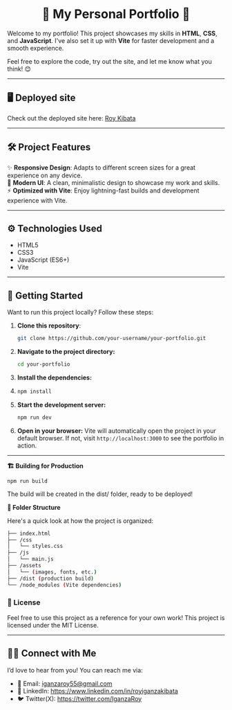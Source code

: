 <h1 align=center>🌟 My Personal Portfolio 🚀</h1>

Welcome to my portfolio! This project showcases my skills in **HTML**, **CSS**, and **JavaScript**. I've also set it up with **Vite** for faster development and a smooth experience.

Feel free to explore the code, try out the site, and let me know what you think! 😊

---

## 🖥️ Deployed site

Check out the deployed site here: [Roy Kibata](https://roykibata.vercel.app)

---

## 🛠️ Project Features

✨ **Responsive Design**: Adapts to different screen sizes for a great experience on any device.  
🎨 **Modern UI**: A clean, minimalistic design to showcase my work and skills.  
⚡ **Optimized with Vite**: Enjoy lightning-fast builds and development experience with Vite.

---

## ⚙️ Technologies Used

- HTML5
- CSS3
- JavaScript (ES6+)
- Vite

---

## 🚀 Getting Started

Want to run this project locally? Follow these steps:

1. **Clone this repository**:  
   ```bash
   git clone https://github.com/your-username/your-portfolio.git
   ```
2. **Navigate to the project directory:**
   ```bash
   cd your-portfolio
   ```
3. **Install the dependencies:**
4. ```bash
   npm install
   ```
5. **Start the development server:**
   ```bash
   npm run dev
   ```
6. **Open in your browser:**
Vite will automatically open the project in your default browser. If not, visit `http://localhost:3000` to see the portfolio in action.

---

**🏗️ Building for Production**
```
npm run build
```
The build will be created in the dist/ folder, ready to be deployed!

**📂 Folder Structure**

Here's a quick look at how the project is organized:

```bash
├── index.html
├── /css
│   └── styles.css
├── /js
│   └── main.js
├── /assets
│   └── (images, fonts, etc.)
├── /dist (production build)
└── /node_modules (Vite dependencies)
```

### 📝 License
Feel free to use this project as a reference for your own work!
This project is licensed under the MIT License.

---

## 🙋‍♂️ Connect with Me
I’d love to hear from you! You can reach me via:
- 💌 Email: iganzaroy55@gmail.com
- 🔗 LinkedIn: https://www.linkedin.com/in/royiganzakibata
- 🐦 Twitter(X): https://twitter.com/IganzaRoy
